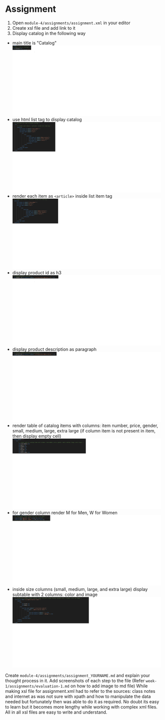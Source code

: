 # Assignment

1. Open `module-4/assignments/assignment.xml` in your editor
2. Create xsl file and add link to it
3. Display catalog in the following way

- main title is "Catalog"
![image info](../assignments/1.png)
- use html list tag to display catalog
![image info](../assignments/2.png)
- render each item as `<article>` inside list item tag
![image info](../assignments/3.png)
- display product id as h3
![image info](../assignments/4.png)
- display product description as paragraph
![image info](../assignments/5.png)
- render table of catalog items with columns: item number, price, gender, small, medium, large, extra large (if column item is not present in item, then display empty cell)
![image info](../assignments/6.png)
- for gender column render M for Men, W for Women
![image info](../assignments/7.png)
- inside size columns (small, medium, large, and extra large) display subtable with 2 columns: color and image
![image info](../assignments/8.png)

Create `module-4/assignments/assignment_YOURNAME.md` and explain your thought process in it. Add screenshots of each step to the file (Refer `week-1/assignments/evaluation-1.md` on how to add image to md file)
While making xsl file for assignment.xml had to refer to the sources: class notes and internet as was not sure with xpath and how to manipulate the data needed but fortunately then was able to do it as required. No doubt its easy to learn but it becomes more lengthy while working with complex xml files. All in all xsl files are easy to write and understand.
